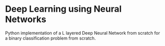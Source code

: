 # Deep Learning using Neural Networks
 Python implementation of a L layered Deep Neural Network from scratch for a binary classification problem from scratch.
